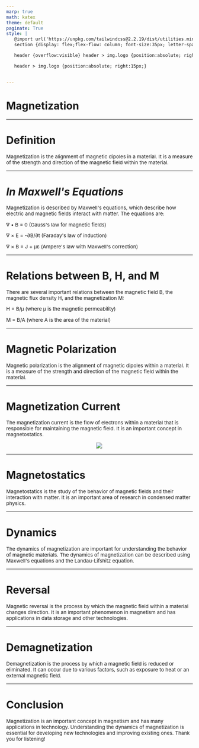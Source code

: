 ```yaml
---
marp: true
math: katex
theme: default
paginate: True
style: |
   @import url('https://unpkg.com/tailwindcss@2.2.19/dist/utilities.min.css');
   section {display: flex;flex-flow: column; font-size:35px; letter-spacing:1.4px;}

   header {overflow:visible} header > img.logo {position:absolute; right:15px;}

   header > img.logo {position:absolute; right:15px;}


---
```

<!-- backgroundColor: white -->
<!-- _class: lead -->

 # Magnetization

---
<style scoped>p,li {font-size:0.96em}</style>

 # Definition


Magnetization is the alignment of magnetic dipoles in a material. It is a measure of the strength and direction of the magnetic field within the material.

---
<style scoped>p,li {font-size:0.84em}</style>

 # _In Maxwell's Equations_

Magnetization is described by Maxwell's equations, which describe how electric and magnetic fields interact with matter. The equations are:

∇ • B = 0 (Gauss's law for magnetic fields)

∇ × E = -∂B/∂t (Faraday's law of induction)

∇ × B = J + με (Ampere's law with Maxwell's correction)


---
<style scoped>p,li {font-size:0.88em}</style>

 # Relations between B, H, and M


There are several important relations between the magnetic field B, the magnetic flux density H, and the magnetization M:

H = B/μ (where μ is the magnetic permeability)

M = B/A (where A is the area of the material)

---
<style scoped>p,li {font-size:0.96em}</style>

 # **Magnetic Polarization**

Magnetic polarization is the alignment of magnetic dipoles within a material. It is a measure of the strength and direction of the magnetic field within the material.


---
<style scoped>p,li {font-size:0.92em}</style>

 # Magnetization Current

The magnetization current is the flow of electrons within a material that is responsible for maintaining the magnetic field. It is an important concept in magnetostatics.
<div style="display: flex; flex: 1 1 auto; flex-flow: row; min-height: 0"><div style="display: flex; flex: 1 1 auto; justify-content: center;min-height:0;min-width:0; margin-bottom:0.1em;;margin-right:0.15em">
<img style='object-fit: contain; max-height:100%; max-width:100%; background-color: rgba(0,0,0,0);' src='https://upload.wikimedia.org/wikipedia/commons/thumb/9/90/Bound_currents.gif/200px-Bound_currents.gif'/>
</div>
</div>


---
<style scoped>p,li {font-size:0.96em}</style>

 # Magnetostatics

Magnetostatics is the study of the behavior of magnetic fields and their interaction with matter. It is an important area of research in condensed matter physics.


---
<style scoped>p,li {font-size:0.96em}</style>

 # Dynamics


The dynamics of magnetization are important for understanding the behavior of magnetic materials. The dynamics of magnetization can be described using Maxwell's equations and the Landau-Lifshitz equation.

---
<style scoped>p,li {font-size:0.96em}</style>

 # Reversal

Magnetic reversal is the process by which the magnetic field within a material changes direction. It is an important phenomenon in magnetism and has applications in data storage and other technologies.


---
<style scoped>p,li {font-size:0.96em}</style>

 # Demagnetization

Demagnetization is the process by which a magnetic field is reduced or eliminated. It can occur due to various factors, such as exposure to heat or an external magnetic field.


---
<style scoped>p,li {font-size:0.96em}</style>

 # **Conclusion**


Magnetization is an important concept in magnetism and has many applications in technology. Understanding the dynamics of magnetization is essential for developing new technologies and improving existing ones. Thank you for listening!